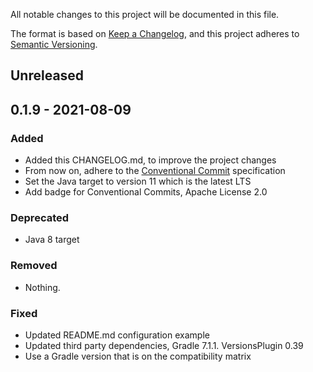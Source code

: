 All notable changes to this project will be documented in this file.

The format is based on [Keep a Changelog](https://keepachangelog.com/en/1.0.0/),
and this project adheres to [Semantic Versioning](https://semver.org/spec/v2.0.0.html).

## Unreleased

## 0.1.9 - 2021-08-09

### Added
- Added this CHANGELOG.md, to improve the project changes
- From now on, adhere to the [Conventional Commit](https://www.conventionalcommits.org/en/v1.0.0/) specification
- Set the Java target to version 11 which is the latest LTS
- Add badge for Conventional Commits, Apache License 2.0

### Deprecated
- Java 8 target

### Removed
- Nothing.

### Fixed
- Updated README.md configuration example
- Updated third party dependencies, Gradle 7.1.1. VersionsPlugin 0.39
- Use a Gradle version that is on the compatibility matrix

